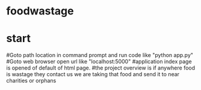 # foodwastage
# start
#Goto path location in command prompt and run code like "python app.py"
#Goto web browser open url like "localhost:5000"
#application index page is opened of default of html page.
#the project overview is if anywhere food is wastage they contact us we are taking that food and send it to near charities or orphans

